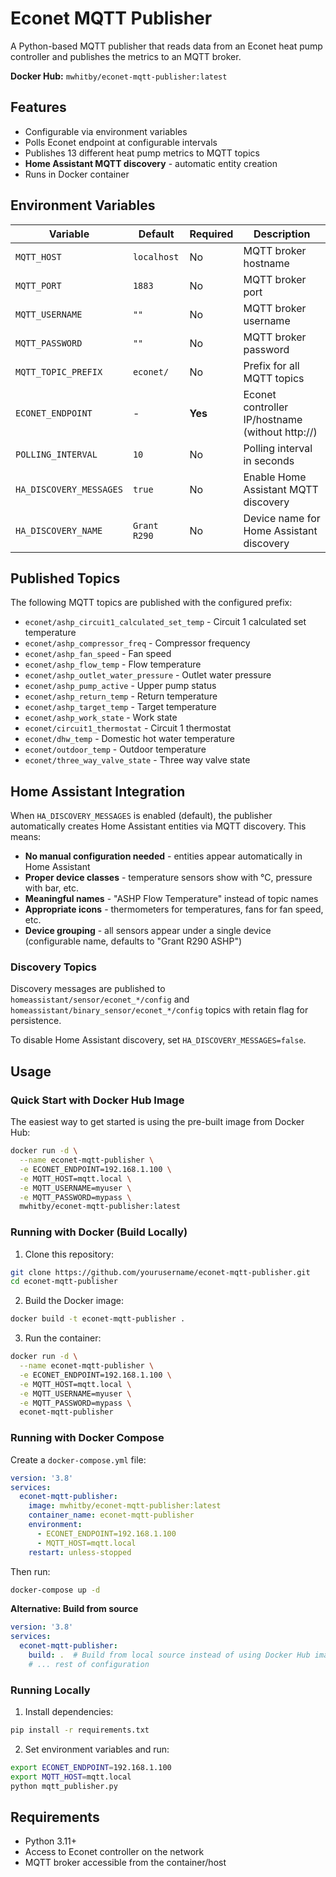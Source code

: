 # Econet MQTT Publisher

A Python-based MQTT publisher that reads data from an Econet heat pump controller and publishes the metrics to an MQTT broker.

**Docker Hub:** `mwhitby/econet-mqtt-publisher:latest`

## Features

- Configurable via environment variables
- Polls Econet endpoint at configurable intervals
- Publishes 13 different heat pump metrics to MQTT topics
- **Home Assistant MQTT discovery** - automatic entity creation
- Runs in Docker container

## Environment Variables

| Variable | Default | Required | Description |
|----------|---------|----------|-------------|
| `MQTT_HOST` | `localhost` | No | MQTT broker hostname |
| `MQTT_PORT` | `1883` | No | MQTT broker port |
| `MQTT_USERNAME` | `""` | No | MQTT broker username |
| `MQTT_PASSWORD` | `""` | No | MQTT broker password |
| `MQTT_TOPIC_PREFIX` | `econet/` | No | Prefix for all MQTT topics |
| `ECONET_ENDPOINT` | - | **Yes** | Econet controller IP/hostname (without http://) |
| `POLLING_INTERVAL` | `10` | No | Polling interval in seconds |
| `HA_DISCOVERY_MESSAGES` | `true` | No | Enable Home Assistant MQTT discovery |
| `HA_DISCOVERY_NAME` | `Grant R290` | No | Device name for Home Assistant discovery |

## Published Topics

The following MQTT topics are published with the configured prefix:

- `econet/ashp_circuit1_calculated_set_temp` - Circuit 1 calculated set temperature
- `econet/ashp_compressor_freq` - Compressor frequency
- `econet/ashp_fan_speed` - Fan speed
- `econet/ashp_flow_temp` - Flow temperature
- `econet/ashp_outlet_water_pressure` - Outlet water pressure
- `econet/ashp_pump_active` - Upper pump status
- `econet/ashp_return_temp` - Return temperature
- `econet/ashp_target_temp` - Target temperature
- `econet/ashp_work_state` - Work state
- `econet/circuit1_thermostat` - Circuit 1 thermostat
- `econet/dhw_temp` - Domestic hot water temperature
- `econet/outdoor_temp` - Outdoor temperature
- `econet/three_way_valve_state` - Three way valve state

## Home Assistant Integration

When `HA_DISCOVERY_MESSAGES` is enabled (default), the publisher automatically creates Home Assistant entities via MQTT discovery. This means:

- **No manual configuration needed** - entities appear automatically in Home Assistant
- **Proper device classes** - temperature sensors show with °C, pressure with bar, etc.
- **Meaningful names** - "ASHP Flow Temperature" instead of topic names
- **Appropriate icons** - thermometers for temperatures, fans for fan speed, etc.
- **Device grouping** - all sensors appear under a single device (configurable name, defaults to "Grant R290 ASHP")

### Discovery Topics

Discovery messages are published to `homeassistant/sensor/econet_*/config` and `homeassistant/binary_sensor/econet_*/config` topics with retain flag for persistence.

To disable Home Assistant discovery, set `HA_DISCOVERY_MESSAGES=false`.

## Usage

### Quick Start with Docker Hub Image

The easiest way to get started is using the pre-built image from Docker Hub:

```bash
docker run -d \
  --name econet-mqtt-publisher \
  -e ECONET_ENDPOINT=192.168.1.100 \
  -e MQTT_HOST=mqtt.local \
  -e MQTT_USERNAME=myuser \
  -e MQTT_PASSWORD=mypass \
  mwhitby/econet-mqtt-publisher:latest
```

### Running with Docker (Build Locally)

1. Clone this repository:
```bash
git clone https://github.com/yourusername/econet-mqtt-publisher.git
cd econet-mqtt-publisher
```

2. Build the Docker image:
```bash
docker build -t econet-mqtt-publisher .
```

3. Run the container:
```bash
docker run -d \
  --name econet-mqtt-publisher \
  -e ECONET_ENDPOINT=192.168.1.100 \
  -e MQTT_HOST=mqtt.local \
  -e MQTT_USERNAME=myuser \
  -e MQTT_PASSWORD=mypass \
  econet-mqtt-publisher
```

### Running with Docker Compose

Create a `docker-compose.yml` file:

```yaml
version: '3.8'
services:
  econet-mqtt-publisher:
    image: mwhitby/econet-mqtt-publisher:latest
    container_name: econet-mqtt-publisher
    environment:
      - ECONET_ENDPOINT=192.168.1.100
      - MQTT_HOST=mqtt.local
    restart: unless-stopped
```

Then run:
```bash
docker-compose up -d
```

**Alternative: Build from source**
```yaml
version: '3.8'
services:
  econet-mqtt-publisher:
    build: .  # Build from local source instead of using Docker Hub image
    # ... rest of configuration
```

### Running Locally

1. Install dependencies:
```bash
pip install -r requirements.txt
```

2. Set environment variables and run:
```bash
export ECONET_ENDPOINT=192.168.1.100
export MQTT_HOST=mqtt.local
python mqtt_publisher.py
```

## Requirements

- Python 3.11+
- Access to Econet controller on the network
- MQTT broker accessible from the container/host
